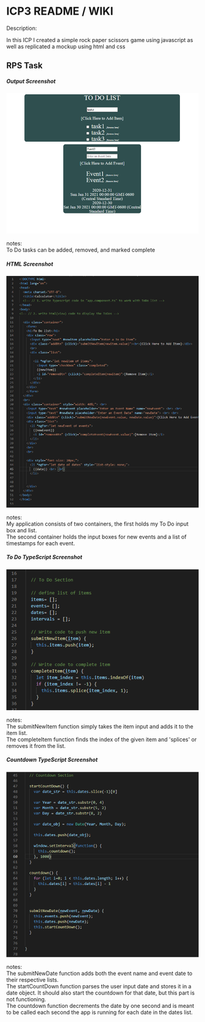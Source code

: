 # ICP3 README / WIKI

Description:

In this ICP I created a simple rock paper scissors game using javascript as well as replicated a mockup using html and css

## RPS Task

##### Output Screenshot

![icp5_output](wiki_screenshots/icp5_output.PNG)

notes: <br>
To Do tasks can be added, removed, and marked complete

##### HTML Screenshot

![RPS_css](wiki_screenshots/icp5_html.PNG)

notes: <br>
My application consists of two containers, the first holds my To Do input box and list. <br>
The second container holds the input boxes for new events and a list of timestamps for each event. <br>

##### To Do TypeScript Screenshot

![icp5_todo_ts](wiki_screenshots/icp5_todo_ts.PNG)

notes: <br>
The submitNewItem function simply takes the item input and adds it to the item list. <br>
The completeItem function finds the index of the given item and 'splices' or removes it from the list. <br>

##### Countdown TypeScript Screenshot

![icp5_countdown_ts](wiki_screenshots/icp5_countdown_ts.PNG)

notes: <br>
The submitNewDate function adds both the event name and event date to their respective lists. <br>
The startCountDown function parses the user input date and stores it in a date object. It should also start the countdown for that date, but this part is not functioning. <br>
The countdown function decrements the date by one second and is meant to be called each second the app is running for each date in the dates list. <br>